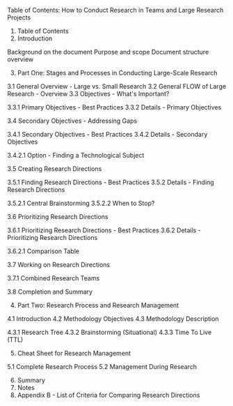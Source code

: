 Table of Contents: How to Conduct Research in Teams and Large Research Projects
1. Table of Contents
2. Introduction

Background on the document
Purpose and scope
Document structure overview

3. Part One: Stages and Processes in Conducting Large-Scale Research

3.1 General Overview - Large vs. Small Research
3.2 General FLOW of Large Research - Overview
3.3 Objectives - What's Important?

3.3.1 Primary Objectives - Best Practices
3.3.2 Details - Primary Objectives


3.4 Secondary Objectives - Addressing Gaps

3.4.1 Secondary Objectives - Best Practices
3.4.2 Details - Secondary Objectives

3.4.2.1 Option - Finding a Technological Subject




3.5 Creating Research Directions

3.5.1 Finding Research Directions - Best Practices
3.5.2 Details - Finding Research Directions

3.5.2.1 Central Brainstorming
3.5.2.2 When to Stop?




3.6 Prioritizing Research Directions

3.6.1 Prioritizing Research Directions - Best Practices
3.6.2 Details - Prioritizing Research Directions

3.6.2.1 Comparison Table




3.7 Working on Research Directions

3.7.1 Combined Research Teams


3.8 Completion and Summary

4. Part Two: Research Process and Research Management

4.1 Introduction
4.2 Methodology Objectives
4.3 Methodology Description

4.3.1 Research Tree
4.3.2 Brainstorming (Situational)
4.3.3 Time To Live (TTL)



5. Cheat Sheet for Research Management

5.1 Complete Research Process
5.2 Management During Research

6. Summary
7. Notes
8. Appendix B - List of Criteria for Comparing Research Directions